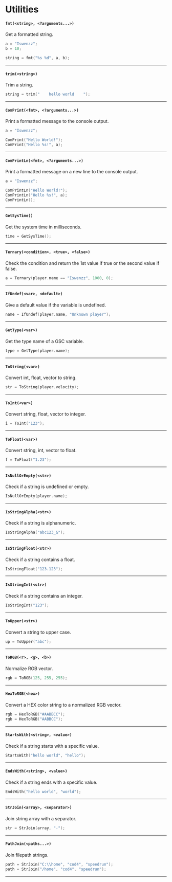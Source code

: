 # Utilities

#### ``fmt(<string>, <?arguments...>)``
Get a formatted string.

```c
a = "Iswenzz";
b = 10;

string = fmt("%s %d", a, b);
```
<hr>

#### ``trim(<string>)``
Trim a string.

```c
string = trim("    hello world    ");
```
<hr>

#### ``ComPrint(<fmt>, <?arguments...>)``
Print a formatted message to the console output.

```c
a = "Iswenzz";

ComPrint("Hello World!");
ComPrint("Hello %s!", a);
```
<hr>

#### ``ComPrintLn(<fmt>, <?arguments...>)``
Print a formatted message on a new line to the console output.

```c
a = "Iswenzz";

ComPrintLn("Hello World!");
ComPrintLn("Hello %s!", a);
ComPrintLn();
```
<hr>

#### ``GetSysTime()``
Get the system time in milliseconds.

```c
time = GetSysTime();
```
<hr>

#### ``Ternary(<condition>, <true>, <false>)``
Check the condition and return the 1st value if true or the second value if false.

```c
a = Ternary(player.name == "Iswenzz", 1000, 0);
```
<hr>

#### ``IfUndef(<var>, <default>)``
Give a default value if the variable is undefined.

```c
name = IfUndef(player.name, "Unknown player");
```
<hr>

#### ``GetType(<var>)``
Get the type name of a GSC variable.

```c
type = GetType(player.name);
```
<hr>

#### ``ToString(<var>)``
Convert int, float, vector to string.

```c
str = ToString(player.velocity);
```
<hr>

#### ``ToInt(<var>)``
Convert string, float, vector to integer.

```c
i = ToInt("123");
```
<hr>

#### ``ToFloat(<var>)``
Convert string, int, vector to float.

```c
f = ToFloat("1.23");
```
<hr>

#### ``IsNullOrEmpty(<str>)``
Check if a string is undefined or empty.

```c
IsNullOrEmpty(player.name);
```
<hr>

#### ``IsStringAlpha(<str>)``
Check if a string is alphanumeric.

```c
IsStringAlpha("abc123_&");
```
<hr>

#### ``IsStringFloat(<str>)``
Check if a string contains a float.

```c
IsStringFloat("123.123");
```
<hr>

#### ``IsStringInt(<str>)``
Check if a string contains an integer.

```c
IsStringInt("123");
```
<hr>

#### ``ToUpper(<str>)``
Convert a string to upper case.

```c
up = ToUpper("abc");
```
<hr>

#### ``ToRGB(<r>, <g>, <b>)``
Normalize RGB vector.

```c
rgb = ToRGB(125, 255, 255);
```
<hr>

#### ``HexToRGB(<hex>)``
Convert a HEX color string to a normalized RGB vector.

```c
rgb = HexToRGB("#AABBCC");
rgb = HexToRGB("AABBCC");
```
<hr>

#### ``StartsWith(<string>, <value>)``
Check if a string starts with a specific value.

```c
StartsWith("hello world", "hello");
```
<hr>

#### ``EndsWith(<string>, <value>)``
Check if a string ends with a specific value.

```c
EndsWith("hello world", "world");
```
<hr>

#### ``StrJoin(<array>, <separator>)``
Join string array with a separator.

```c
str = StrJoin(array, "-");
```
<hr>

#### ``PathJoin(<paths...>)``
Join filepath strings.

```c
path = StrJoin("C:\\home", "cod4", "speedrun");
path = StrJoin("/home", "cod4", "speedrun");
```
<hr>
